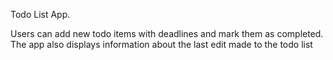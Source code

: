 Todo List App.

Users can add new todo items with deadlines and mark them as completed. The app also displays information about the last edit made to the todo list

